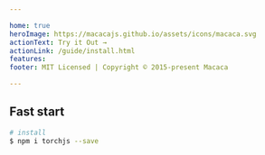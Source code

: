 ```yaml
---

home: true
heroImage: https://macacajs.github.io/assets/icons/macaca.svg
actionText: Try it Out →
actionLink: /guide/install.html
features:
footer: MIT Licensed | Copyright © 2015-present Macaca

---
```


## Fast start

```bash
# install
$ npm i torchjs --save
```
